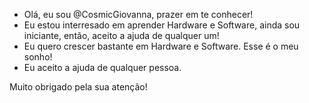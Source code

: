 - Olá, eu sou @CosmicGiovanna, prazer em te conhecer!
- Eu estou interresado em aprender Hardware e Software, ainda sou iniciante, então, aceito a ajuda de qualquer um!
- Eu quero crescer bastante em Hardware e Software. Esse é o meu sonho!
- Eu aceito a ajuda de qualquer pessoa.

Muito obrigado pela sua atenção!
